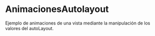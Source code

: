 AnimacionesAutolayout
=====================

Ejemplo de animaciones de una vista mediante la manipulación de los valores del autoLayout.

